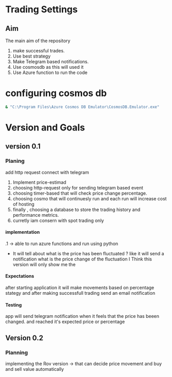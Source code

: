 # Trading Settings
## Aim
The main aim of the repository 
1. make successful trades.
2. Use best strategy
3. Make Telegram based notifications.
4. Use cosmosdb as this will used it
5. Use Azure function to run the code

# configuring cosmos db 
```bash
& "C:\Program Files\Azure Cosmos DB Emulator\CosmosDB.Emulator.exe"
```
# Version and Goals
## version 0.1
### Planing 
add http request connect with telegram
1. Implement price-estimad
2. choosing http-request only for sending telegram based event
3. choosing timer-based that will check price change percentage.
4. choosing cosmo that will continuesly run and each run will increase cost of hosting
5. finally , choosing a database to store the trading history and performance metrics.
6. curretly iam consern with spot trading only

#### implementation
.1 ->  able to run azure functions and run using python 
*   It will tell about what is the price has been fluctuated ?
    like it will send a notification what is the price change of the fluctuation
    I Think this version will only show me the
#### Expectations
after starting application it will make movements based on percentage stategy 
and after making successfull trading send an email notification 
#### Testing 
app will send telegram notification when it feels that the price has beeen changed. and reached it's expected price or percentage

## Version 0.2
### Planning
implementing the Rov version -> that can decide price movement and buy and sell value automatically 


